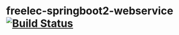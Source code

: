 # freelec-springboot2-webservice [![Build Status](https://app.travis-ci.com/Lychee-yeonhwa/freelec-springboot2-webservice.svg?branch=master)](https://app.travis-ci.com/Lychee-yeonhwa/freelec-springboot2-webservice)

